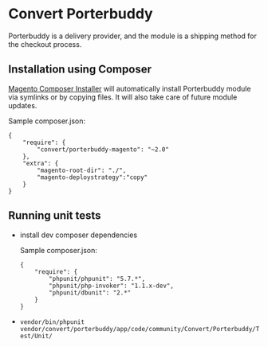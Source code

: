 Convert Porterbuddy
===================

Porterbuddy is a delivery provider, and the module is a shipping method for the checkout process.


## Installation using Composer

[Magento Composer Installer](https://github.com/Cotya/magento-composer-installer) will automatically
install Porterbuddy module via symlinks or by copying files. It will also take care of future
module updates.

Sample composer.json:

```
{
    "require": {
        "convert/porterbuddy-magento": "~2.0"
    },
    "extra": {
        "magento-root-dir": "./",
        "magento-deploystrategy":"copy"
    }
}
```


## Running unit tests

- install dev composer dependencies

    Sample composer.json:
    ```
    {
        "require": {
            "phpunit/phpunit": "5.7.*",
            "phpunit/php-invoker": "1.1.x-dev",
            "phpunit/dbunit": "2.*"
        }
    }
    ```

- `vendor/bin/phpunit vendor/convert/porterbuddy/app/code/community/Convert/Porterbuddy/Test/Unit/`
